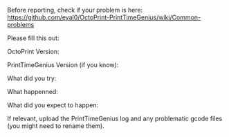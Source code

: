 Before reporting, check if your problem is here:
https://github.com/eyal0/OctoPrint-PrintTimeGenius/wiki/Common-problems

Please fill this out:

OctoPrint Version:

PrintTimeGenius Version (if you know):

What did you try:

What happenned:

What did you expect to happen:

If relevant, upload the PrintTimeGenius log and any problematic gcode files (you might need to rename them).
